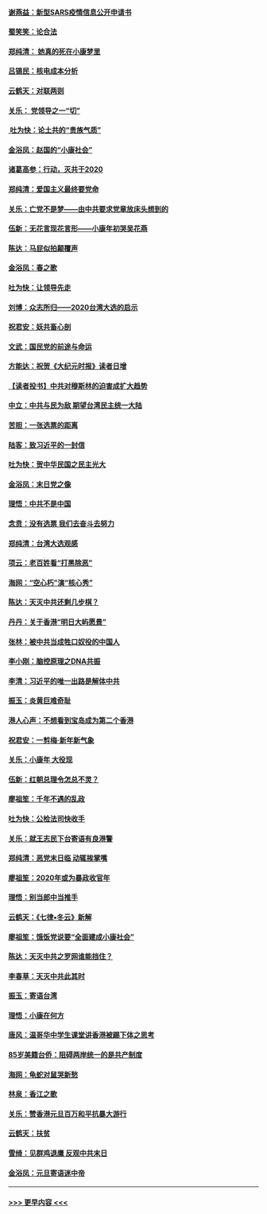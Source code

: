 #### [谢燕益：新型SARS疫情信息公开申请书](../pages/nsc993/n11808840.md?t=01211222) 
#### [蜀笑笑：论合法](../pages/nsc993/n11808064.md?t=01211222) 
#### [郑纯清： 她真的死在小康梦里](../pages/nsc993/n11806623.md?t=01211222) 
#### [吕锡民：核电成本分析](../pages/nsc993/n11806284.md?t=01211222) 
#### [云鹤天：对联两则](../pages/nsc993/n11805957.md?t=01211222) 
#### [关乐： 党领导之一“切”](../pages/nsc993/n11804505.md?t=01211222) 
#### [ 吐为快：论土共的“贵族气质”](../pages/nsc993/n11804490.md?t=01211222) 
#### [金浴凤：赵国的“小康社会”](../pages/nsc993/n11804452.md?t=01211222) 
#### [诸葛高参：行动，灭共于2020](../pages/nsc993/n11804120.md?t=01211222) 
#### [郑纯清：爱国主义最终要党命](../pages/nsc993/n11802197.md?t=01211222) 
#### [关乐：亡党不是梦——由中共要求党章放床头想到的](../pages/nsc993/n11802156.md?t=01211222) 
#### [伍新：无花言现花言形——小康年初哭吴花燕](../pages/nsc993/n11800044.md?t=01211222) 
#### [陈达：马屁似拍颠覆声](../pages/nsc993/n11800010.md?t=01211222) 
#### [金浴凤：春之歌](../pages/nsc993/n11797687.md?t=01211222) 
#### [吐为快：让领导先走](../pages/nsc993/n11797512.md?t=01211222) 
#### [刘博：众志所归——2020台湾大选的启示](../pages/nsc993/n11796878.md?t=01211222) 
#### [祝君安：妖共畜心剖](../pages/nsc993/n11794273.md?t=01211222) 
#### [文武：国民党的前途与命运](../pages/nsc993/n11794198.md?t=01211222) 
#### [方能达：祝贺《大纪元时报》读者日增](../pages/nsc993/n11793807.md?t=01211222) 
#### [【读者投书】中共对穆斯林的迫害成扩大趋势](../pages/nsc993/n11791371.md?t=01211222) 
#### [中立：中共与民为敌 期望台湾民主统一大陆](../pages/nsc993/n11790392.md?t=01211222) 
#### [苦胆：一张选票的距离](../pages/nsc993/n11788914.md?t=01211222) 
#### [陆客：致习近平的一封信](../pages/nsc993/n11788867.md?t=01211222) 
#### [吐为快：贺中华民国之民主光大](../pages/nsc993/n11788618.md?t=01211222) 
#### [金浴凤：末日党之像](../pages/nsc993/n11787475.md?t=01211222) 
#### [理悟：中共不是中国](../pages/nsc993/n11787463.md?t=01211222) 
#### [念贲：没有选票  我们去奋斗去努力](../pages/nsc993/n11787398.md?t=01211222) 
#### [郑纯清：台湾大选观感](../pages/nsc993/n11786210.md?t=01211222) 
#### [项云：老百姓看“打黑除恶”](../pages/nsc993/n11785398.md?t=01211222) 
#### [海网：“空心朽”演“核心秀”](../pages/nsc993/n11783874.md?t=01211222) 
#### [陈达：天灭中共还剩几步棋？](../pages/nsc993/n11783719.md?t=01211222) 
#### [丹丹：关于香港“明日大屿愿景”](../pages/nsc993/n11783273.md?t=01211222) 
#### [张林：被中共当成牲口奴役的中国人](../pages/nsc993/n11782397.md?t=01211222) 
#### [李小刚：脑控原理之DNA共振](../pages/nsc993/n11780962.md?t=01211222) 
#### [李清：习近平的唯一出路是解体中共](../pages/nsc993/n11780866.md?t=01211222) 
#### [振玉：炎黄巨难奇耻](../pages/nsc993/n11779632.md?t=01211222) 
#### [港人心声：不想看到宝岛成为第二个香港](../pages/nsc993/n11778817.md?t=01211222) 
#### [祝君安：一剪梅‧新年新气象](../pages/nsc993/n11776340.md?t=01211222) 
#### [关乐：小康年 大役现](../pages/nsc993/n11774213.md?t=01211222) 
#### [伍新：红朝总理令怎总不灵？](../pages/nsc993/n11770813.md?t=01211222) 
#### [廖祖笙：千年不遇的乱政](../pages/nsc993/n11770373.md?t=01211222) 
#### [吐为快：公检法司快收手](../pages/nsc993/n11770359.md?t=01211222) 
#### [关乐：就王志民下台寄语有良港警](../pages/nsc993/n11769903.md?t=01211222) 
#### [郑纯清：恶党末日临 动辄挨掌嘴](../pages/nsc993/n11769356.md?t=01211222) 
#### [廖祖笙：2020年或为暴政收官年](../pages/nsc993/n11768216.md?t=01211222) 
#### [理悟：别当郎中当推手](../pages/nsc993/n11768243.md?t=01211222) 
#### [云鹤天：《七律▪冬云》新解](../pages/nsc993/n11768204.md?t=01211222) 
#### [廖祖笙：饿饭党说要“全面建成小康社会”](../pages/nsc993/n11767482.md?t=01211222) 
#### [陈达：天灭中共之罗网谁能挡住？](../pages/nsc993/n11767465.md?t=01211222) 
#### [李春草：天灭中共此其时](../pages/nsc993/n11767452.md?t=01211222) 
#### [振玉：寄语台湾](../pages/nsc993/n11767432.md?t=01211222) 
#### [理悟：小康在何方](../pages/nsc993/n11767394.md?t=01211222) 
#### [唐风：温哥华中学生课堂讲香港被踢下体之思考](../pages/nsc993/n11766848.md?t=01211222) 
#### [85岁美籍台侨：阻碍两岸统一的是共产制度](../pages/nsc993/n11765043.md?t=01211222) 
#### [海网：龟蛇对鼠哭新愁](../pages/nsc993/n11764895.md?t=01211222) 
#### [林泉：香江之歌](../pages/nsc993/n11764415.md?t=01211222) 
#### [关乐：赞香港元旦百万和平抗暴大游行](../pages/nsc993/n11764382.md?t=01211222) 
#### [云鹤天：扶贫](../pages/nsc993/n11764245.md?t=01211222) 
#### [雪绮：见群鸡退鹰  反观中共末日](../pages/nsc993/n11762112.md?t=01211222) 
#### [金浴凤：元旦寄语迷中帝](../pages/nsc993/n11761788.md?t=01211222) 

----
#### [ >>> 更早内容 <<< ](../indexes/nsc993-earlier.md)
